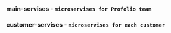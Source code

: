 ### main-servises - `microservises for Profolio team`

### customer-servises - `microservises for each customer`

